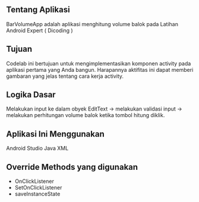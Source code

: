 Tentang Aplikasi
--------------
BarVolumeApp adalah aplikasi menghitung volume balok pada Latihan Android Expert ( Dicoding )

Tujuan
----------
Codelab ini bertujuan untuk mengimplementasikan komponen activity pada aplikasi pertama yang Anda bangun. Harapannya aktifitas ini dapat memberi gambaran yang jelas tentang cara kerja activity.

Logika Dasar
---------
Melakukan input ke dalam obyek EditText → melakukan validasi input → melakukan perhitungan volume balok ketika tombol hitung diklik.

Aplikasi Ini Menggunakan
-----------
Android Studio
Java
XML

Override Methods yang digunakan
-----------
- OnClickListener
- SetOnClickListener
- saveInstanceState 
